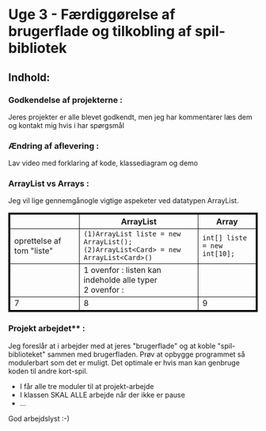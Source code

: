 # Uge 3 - Færdiggørelse af brugerflade og tilkobling af spil-bibliotek

## Indhold:

### Godkendelse af projekterne : 
Jeres projekter er alle blevet godkendt, men jeg har kommentarer læs dem og kontakt mig hvis i har spørgsmål

### Ændring af aflevering : 
Lav video med forklaring af kode, klassediagram og demo

### ArrayList vs Arrays : 
Jeg vil lige gennemgånogle vigtige aspeketer ved datatypen ArrayList.
    <table style="border: 3px solid black;">
        <!-- lav en header med overskrifterne ArrayList og Array-->
        <thead>
            <tr>
                <th style="border: 1px solid black;"></th>
                <th style="border: 1px solid black;">ArrayList</th>
                <th style="border: 1px solid black;">Array</th>
            </tr>
        </thead>
        <!-- lav en række -->
        <tr>
            <!-- lav en celle -->
            <td style="border: 1px solid black;">oprettelse af tom "liste"</td>
            <td style="border: 1px solid black;"> <code>(1)ArrayList liste = new ArrayList();</code> </br> 
                                                    <code>(2)ArrayList&lt;Card&gt; = new ArrayList&lt;Card&gt;()</code> </td>
            <td style="border: 1px solid black;"><code>int[] liste = new int[10];</code></td>
        </tr>
        <tr>
            <td style="border: 1px solid black;"></td>
            <td style="border: 1px solid black;">1 ovenfor : listen kan indeholde alle typer </br>
                                                   2 ovenfor : </td>
            <td style="border: 1px solid black;"></td>
        </tr>
        <tr>
            <td style="border: 1px solid black;">7</td>
            <td style="border: 1px solid black;">8</td>
            <td style="border: 1px solid black;">9</td>
        </tr>
    </table>                                                 
### Projekt arbejdet** : 
Jeg foreslår at i arbejder med at jeres "brugerflade" og at koble "spil-biblioteket" sammen med brugerfladen.
Prøv at opbygge programmet så modulerbart som det er muligt. Det optimale er hvis man kan genbruge koden til andre kort-spil.
- I får alle tre moduler til at projekt-arbejde
- I klassen SKAL ALLE arbejde når der ikke er pause
- ...

God arbejdslyst :-)
